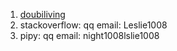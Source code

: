 1. [doubiliving](http://msgjug.com/p_life/page.html)
2. stackoverflow: qq email: Leslie1008
3. pipy: qq email: night1008lslie1008
